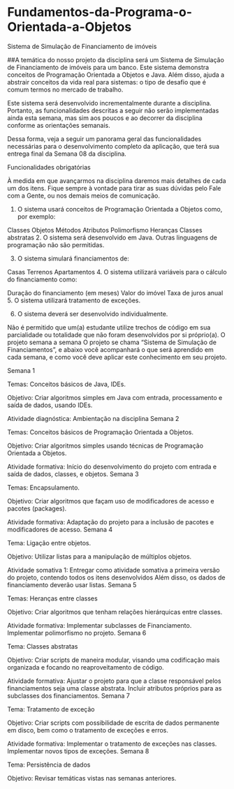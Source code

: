 # Fundamentos-da-Programa-o-Orientada-a-Objetos
Sistema de Simulação de Financiamento de imóveis

##A temática do nosso projeto da disciplina será um Sistema de Simulação de Financiamento de imóveis para um banco. Este sistema demonstra conceitos de Programação Orientada a Objetos e Java. Além disso, ajuda a abstrair conceitos da vida real para sistemas: o tipo de desafio que é comum termos no mercado de trabalho.

Este sistema será desenvolvido incrementalmente durante a disciplina. Portanto, as funcionalidades descritas a seguir não serão implementadas ainda esta semana, mas sim aos poucos e ao decorrer da disciplina conforme as orientações semanais.

Dessa forma, veja a seguir um panorama geral das funcionalidades necessárias para o desenvolvimento completo da aplicação, que terá sua entrega final da Semana 08 da disciplina.

 Funcionalidades obrigatórias

 À medida em que avançarmos na disciplina daremos mais detalhes de cada um dos itens. Fique sempre à vontade para tirar as suas dúvidas pelo Fale com a Gente, ou nos demais meios de comunicação.

 1. O sistema usará conceitos de Programação Orientada a Objetos como, por exemplo:

Classes
Objetos
Métodos
Atributos
Polimorfismo
Heranças
Classes abstratas
2. O sistema será desenvolvido em Java. Outras linguagens de programação não são permitidas.

3. O sistema simulará financiamentos de:

Casas
Terrenos
Apartamentos
4. O sistema utilizará variáveis para o cálculo do financiamento como:

Duração do financiamento (em meses)
Valor do imóvel
Taxa de juros anual
5. O sistema utilizará tratamento de exceções.

6. O sistema deverá ser desenvolvido individualmente.

Não é permitido que um(a) estudante utilize trechos de código em sua parcialidade ou totalidade que não foram desenvolvidos por si próprio(a).
O projeto semana a semana
O projeto se chama “Sistema de Simulação de Financiamentos”, e abaixo você acompanhará o que será aprendido em cada semana, e como você deve aplicar este conhecimento em seu projeto.

 Semana 1

 Temas: Conceitos básicos de Java, IDEs.

Objetivo: Criar algoritmos simples em Java com entrada, processamento e saída de dados, usando IDEs.

Atividade diagnóstica: Ambientação na disciplina
 Semana 2

 Temas: Conceitos básicos de Programação Orientada a Objetos.

Objetivo: Criar algoritmos simples usando técnicas de Programação Orientada a Objetos.

Atividade formativa: Início do desenvolvimento do projeto com entrada e saída de dados, classes, e objetos.
 Semana 3

 Temas: Encapsulamento.

Objetivo: Criar algoritmos que façam uso de modificadores de acesso e pacotes (packages).

Atividade formativa: Adaptação do projeto para a inclusão de pacotes e modificadores de acesso.
 Semana 4 

 Tema: Ligação entre objetos.

Objetivo: Utilizar listas para a manipulação de múltiplos objetos.

Atividade somativa 1: Entregar como atividade somativa a primeira versão do projeto, contendo todos os itens desenvolvidos Além disso, os dados de financiamento deverão usar listas.
 Semana 5

 Temas: Heranças entre classes

Objetivo: Criar algoritmos que tenham relações hierárquicas entre classes.

Atividade formativa: Implementar subclasses de Financiamento. Implementar polimorfismo no projeto.
 Semana 6

Tema: Classes abstratas

Objetivo: Criar scripts de maneira modular, visando uma codificação mais organizada e focando no reaproveitamento de código.

Atividade formativa: Ajustar o projeto para que a classe responsável pelos financiamentos seja uma classe abstrata. Incluir atributos próprios para as subclasses dos financiamentos.
 Semana 7

 Tema: Tratamento de exceção

Objetivo: Criar scripts com possibilidade de escrita de dados permanente em disco, bem como o tratamento de exceções e erros.

Atividade formativa: Implementar o tratamento de exceções nas classes. Implementar novos tipos de exceções.
 Semana 8 

 Tema: Persistência de dados

Objetivo: Revisar temáticas vistas nas semanas anteriores.
